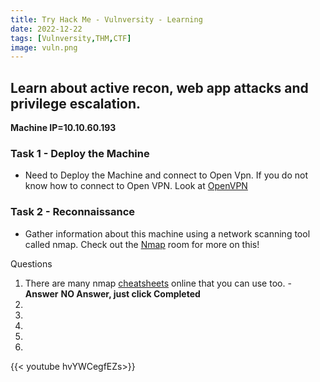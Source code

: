 ```yaml
---
title: Try Hack Me - Vulnversity - Learning
date: 2022-12-22
tags: [Vulnversity,THM,CTF]
image: vuln.png
---
```

Learn about active recon, web app attacks and privilege escalation.
---

**Machine IP=10.10.60.193**

### Task 1 - Deploy the Machine

- Need to Deploy the Machine and connect to Open Vpn. If you do not know how to connect to Open VPN.
Look at [OpenVPN](https://tryhackme.com/room/openvpn) 

### Task 2 - Reconnaissance
- Gather information about this machine using a network scanning tool called nmap. 
Check out the [Nmap](https://tryhackme.com/room/furthernmap) room for more on this!

Questions

1. There are many nmap [cheatsheets](https://cdn.comparitech.com/wp-content/uploads/2019/06/Nmap-Cheat-Sheet-1.webp) online that you can use too. - **Answer** **NO Answer, just click Completed** 
2.
3.
4.
5.
6.


{{< youtube hvYWCegfEZs>}} 


